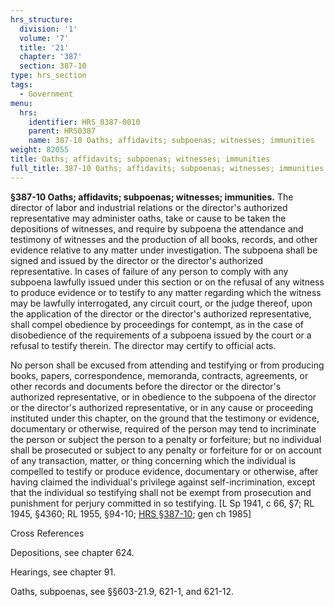 ```yaml
---
hrs_structure:
  division: '1'
  volume: '7'
  title: '21'
  chapter: '387'
  section: 387-10
type: hrs_section
tags:
  - Government
menu:
  hrs:
    identifier: HRS_0387-0010
    parent: HRS0387
    name: 387-10 Oaths; affidavits; subpoenas; witnesses; immunities
weight: 82055
title: Oaths; affidavits; subpoenas; witnesses; immunities
full_title: 387-10 Oaths; affidavits; subpoenas; witnesses; immunities
---
```

**§387-10 Oaths; affidavits; subpoenas; witnesses; immunities.** The director of labor and industrial relations or the director's authorized representative may administer oaths, take or cause to be taken the depositions of witnesses, and require by subpoena the attendance and testimony of witnesses and the production of all books, records, and other evidence relative to any matter under investigation. The subpoena shall be signed and issued by the director or the director's authorized representative. In cases of failure of any person to comply with any subpoena lawfully issued under this section or on the refusal of any witness to produce evidence or to testify to any matter regarding which the witness may be lawfully interrogated, any circuit court, or the judge thereof, upon the application of the director or the director's authorized representative, shall compel obedience by proceedings for contempt, as in the case of disobedience of the requirements of a subpoena issued by the court or a refusal to testify therein. The director may certify to official acts.

No person shall be excused from attending and testifying or from producing books, papers, correspondence, memoranda, contracts, agreements, or other records and documents before the director or the director's authorized representative, or in obedience to the subpoena of the director or the director's authorized representative, or in any cause or proceeding instituted under this chapter, on the ground that the testimony or evidence, documentary or otherwise, required of the person may tend to incriminate the person or subject the person to a penalty or forfeiture; but no individual shall be prosecuted or subject to any penalty or forfeiture for or on account of any transaction, matter, or thing concerning which the individual is compelled to testify or produce evidence, documentary or otherwise, after having claimed the individual's privilege against self-incrimination, except that the individual so testifying shall not be exempt from prosecution and punishment for perjury committed in so testifying. [L Sp 1941, c 66, §7; RL 1945, §4360; RL 1955, §94-10; [HRS §387-10](/title-21/chapter-387/section-387-10/); gen ch 1985]

Cross References

Depositions, see chapter 624.

Hearings, see chapter 91.

Oaths, subpoenas, see §§603-21.9, 621-1, and 621-12.